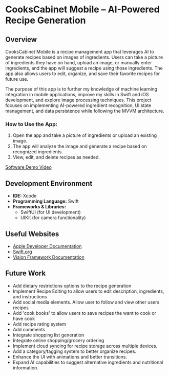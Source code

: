 # CooksCabinet Mobile – AI-Powered Recipe Generation  

## Overview  

CooksCabinet Mobile is a recipe management app that leverages AI to generate recipes based on images of ingredients. Users can take a picture of ingredients they have on hand, upload an image, or manually enter ingredients, and the app will suggest a recipe using those ingredients. The app also allows users to edit, organize, and save their favorite recipes for future use.  

The purpose of this app is to further my knowledge of machine learning integration in mobile applications, improve my skills in Swift and iOS development, and explore image processing techniques. This project focuses on implementing AI-powered ingredient recognition, UI state management, and data persistence while following the MVVM architecture.  

### **How to Use the App:**  
1. Open the app and take a picture of ingredients or upload an existing image.  
2. The app will analyze the image and generate a recipe based on recognized ingredients.  
3. View, edit, and delete recipes as needed.  

[Software Demo Video](http://youtube.link.goes.here)  

## Development Environment  

- **IDE:** Xcode  
- **Programming Language:** Swift  
- **Frameworks & Libraries:**  
  - SwiftUI (for UI development)  
  - UIKit (for camera functionality)  

## Useful Websites  

* [Apple Developer Documentation](https://developer.apple.com/documentation/)  
* [Swift.org](https://swift.org/)
* [Vision Framework Documentation](https://developer.apple.com/documentation/vision)  

## Future Work  

* Add dietary restrictions options to the recipe generation
* Implement Recipe Editing to allow users to edit description, ingredients, and instructions
* Add social media elements. Allow user to follow and view other users recipes
* Add 'cook books' to allow users to save recipes the want to cook or have cook
* Add recipe rating system
* Add comments
* Integrate shopping list generation
* Integrate online shopping/grocery ordering
* Implement cloud syncing for recipe storage across multiple devices.  
* Add a category/tagging system to better organize recipes.  
* Enhance the UI with animations and better transitions.  
* Expand AI capabilities to suggest alternative ingredients and nutritional information.  
